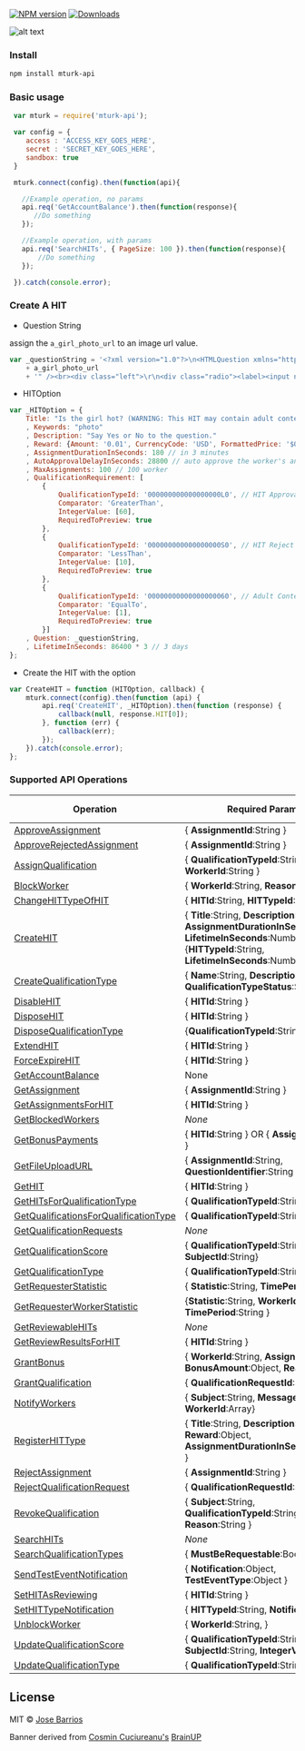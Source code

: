 [![NPM version][npm-image]][npm-url]
[![Downloads][download-badge]][npm-url]

![alt text](http://goo.gl/zbqlsS "Brainup")

### Install
```sh
npm install mturk-api
```
### Basic usage
```js
 var mturk = require('mturk-api');

 var config = {
    access : 'ACCESS_KEY_GOES_HERE',
    secret : 'SECRET_KEY_GOES_HERE',
    sandbox: true
 }

 mturk.connect(config).then(function(api){

   //Example operation, no params
   api.req('GetAccountBalance').then(function(response){
      //Do something
   });

   //Example operation, with params
   api.req('SearchHITs', { PageSize: 100 }).then(function(response){
       //Do something
   });

 }).catch(console.error);

```

### Create A HIT
* Question String

assign the `a_girl_photo_url` to an image url value.

```js
var _questionString = '<?xml version="1.0"?>\n<HTMLQuestion xmlns="http://mechanicalturk.amazonaws.com/AWSMechanicalTurkDataSchemas/2011-11-11/HTMLQuestion.xsd">\n  <HTMLContent><![CDATA[<!DOCTYPE html><html><head><title>HIT</title><meta http-equiv="Content-Type" content="text/html; charset=UTF-8"/><script type=\'text/javascript\' src=\'https://s3.amazonaws.com/mturk-public/externalHIT_v1.js\'></script></head><body><form name="mturk_form" method="post" id="mturk_form" action="https://www.mturk.com/mturk/externalSubmit"><input type="hidden" value="" name="assignmentId" id="assignmentId" /><!-- Bootstrap v3.0.3 -->\r\n<link href="https://s3.amazonaws.com/mturk-public/bs30/css/bootstrap.min.css" rel="stylesheet" />\r\n<section class="container" id="Other" style="margin-bottom:15px; padding: 10px 10px; font-family: Verdana, Geneva, sans-serif; color:#333333; font-size:0.9em;">\r\n<div class="row col-xs-12 col-md-12"><!-- Instructions -->\r\n<div class="panel panel-primary">\r\n<div class="panel-heading"><strong> IS the gril in the photo hot? + '</strong></div>\r\n</div>\r\n<!-- Content Body -->\r\n\r\n<section>\r\n<fieldset>\r\n<img alt="" class="image-fixed" src="'
    + a_girl_photo_url 
    + '" /><br><div class="left">\r\n<div class="radio"><label><input name="answer" type="radio" value="Yes" />YES</label></div>\r\n</div>\r\n\r\n<div class="right">\r\n<div class="radio"><input name="answer" type="radio" value="NO" /> NO </div>\r\n</div>\r\n</fieldset>\r\n</section>\r\n<!-- End Content Body --></div>\r\n</section>\r\n<!-- close container -->\r\n<style type="text/css">fieldset {\r\n    padding: 10px;\r\n    background: #fbfbfb;\r\n    border-radius: 5px;\r\n    margin-bottom: 5px;\r\n}\r\n\r\n.left {\r\n  float: left;\r\n  display: block;\r\n  padding: 20px;\r\n  width: 49%;\r\n}\r\n\r\n.right {\r\n  float: right;\r\n  display: block;\r\n  padding: 20px;\r\n  width: 49%\r\n}\r\n\r\n.image-fixed {\r\n  max-width: 512px;\r\n  max-height: 200px;\r\n}\r\n</style>\r\n<p class="text-center"><input type="submit" id="submitButton" class="btn btn-primary" value="Submit" /></p></form><script language="Javascript">turkSetAssignmentID();</script></body></html>]]></HTMLContent>\n  <FrameHeight>600</FrameHeight>\n</HTMLQuestion>';';
```

* HITOption

```js
var _HITOption = {
    Title: "Is the girl hot? (WARNING: This HIT may contain adult content. Worker discretion is advised.)"
    , Keywords: "photo"
    , Description: "Say Yes or No to the question."
    , Reward: {Amount: '0.01', CurrencyCode: 'USD', FormattedPrice: '$0.01'}
    , AssignmentDurationInSeconds: 180 // in 3 minutes
    , AutoApprovalDelayInSeconds: 28800 // auto approve the worker's anwser and pay to him/her
    , MaxAssignments: 100 // 100 worker
    , QualificationRequirement: [
        {
            QualificationTypeId: '000000000000000000L0', // HIT Approval Rate %
            Comparator: 'GreaterThan',
            IntegerValue: [60],
            RequiredToPreview: true
        },
        {
            QualificationTypeId: '000000000000000000S0', // HIT Reject Rate %
            Comparator: 'LessThan',
            IntegerValue: [10],
            RequiredToPreview: true
        },
        {
            QualificationTypeId: '00000000000000000060', // Adult Content Qualification
            Comparator: 'EqualTo',
            IntegerValue: [1],
            RequiredToPreview: true
        }]
    , Question: _questionString,
    , LifetimeInSeconds: 86400 * 3 // 3 days
};
```

* Create the HIT with the option

```js
var CreateHIT = function (HITOption, callback) {
    mturk.connect(config).then(function (api) {
        api.req('CreateHIT', _HITOption).then(function (response) {
            callback(null, response.HIT[0]);
        }, function (err) {
            callback(err);
        });
    }).catch(console.error);
};
```


### Supported API Operations
Operation  | Required Parameters | Unit test
------------- | ------------- | --------------
[ApproveAssignment](http://docs.aws.amazon.com/AWSMechTurk/latest/AWSMturkAPI/ApiReference_ApproveAssignmentOperation.html) | { **AssignmentId**:String }
[ApproveRejectedAssignment](http://docs.aws.amazon.com/AWSMechTurk/latest/AWSMturkAPI/ApiReference_ApproveRejectedAssignmentOperation.html)   | { **AssignmentId**:String }
[AssignQualification](http://docs.aws.amazon.com/AWSMechTurk/latest/AWSMturkAPI/ApiReference_AssignQualificationOperation.html) | { **QualificationTypeId**:String, **WorkerId**:String } | ✓
[BlockWorker](http://docs.aws.amazon.com/AWSMechTurk/latest/AWSMturkAPI/ApiReference_BlockWorkerOperation.html) | { **WorkerId**:String, **Reason**:String } | ✓
[ChangeHITTypeOfHIT](http://docs.aws.amazon.com/AWSMechTurk/latest/AWSMturkAPI/ApiReference_ChangeHITTypeOfHITOperation.html) | { **HITId**:String, **HITTypeId**:String}
[CreateHIT](http://docs.aws.amazon.com/AWSMechTurk/latest/AWSMturkAPI/ApiReference_CreateHITOperation.html) | { **Title**:String, **Description**:String, **AssignmentDurationInSeconds**:Number, **LifetimeInSeconds**:Number } OR {**HITTypeId**:String, **LifetimeInSeconds**:Number }
[CreateQualificationType](http://docs.aws.amazon.com/AWSMechTurk/latest/AWSMturkAPI/ApiReference_CreateQualificationTypeOperation.html) | { **Name**:String, **Description**:String, **QualificationTypeStatus**:String }
[DisableHIT](http://docs.aws.amazon.com/AWSMechTurk/latest/AWSMturkAPI/ApiReference_DisableHITOperation.html) | { **HITId**:String }
[DisposeHIT](http://docs.aws.amazon.com/AWSMechTurk/latest/AWSMturkAPI/ApiReference_DisposeHITOperation.html) | { **HITId**:String }
[DisposeQualificationType](http://docs.aws.amazon.com/AWSMechTurk/latest/AWSMturkAPI/ApiReference_DisposeQualificationTypeOperation.html) | {**QualificationTypeId**:String}
[ExtendHIT](http://docs.aws.amazon.com/AWSMechTurk/latest/AWSMturkAPI/ApiReference_ExtendHITOperation.html) | { **HITId**:String }
[ForceExpireHIT](http://docs.aws.amazon.com/AWSMechTurk/latest/AWSMturkAPI/ApiReference_ForceExpireHITOperation.html) | { **HITId**:String } | ✓
[GetAccountBalance](http://docs.aws.amazon.com/AWSMechTurk/latest/AWSMturkAPI/ApiReference_GetAccountBalanceOperation.html) | None | ✓
[GetAssignment](http://docs.aws.amazon.com/AWSMechTurk/latest/AWSMturkAPI/ApiReference_GetAssignmentOperation.html) | { **AssignmentId**:String }
[GetAssignmentsForHIT](http://docs.aws.amazon.com/AWSMechTurk/latest/AWSMturkAPI/ApiReference_GetAssignmentsForHITOperation.html) | { **HITId**:String }
[GetBlockedWorkers](http://docs.aws.amazon.com/AWSMechTurk/latest/AWSMturkAPI/ApiReference_GetBlockedWorkersOperation.html) | *None* | ✓
[GetBonusPayments](http://docs.aws.amazon.com/AWSMechTurk/latest/AWSMturkAPI/ApiReference_GetBonusPaymentsOperation.html) | { **HITId**:String } OR { **AssignmentId**:String }
[GetFileUploadURL](http://docs.aws.amazon.com/AWSMechTurk/latest/AWSMturkAPI/ApiReference_GetFileUploadURLOperation.html) | { **AssignmentId**:String, **QuestionIdentifier**:String }
[GetHIT](http://docs.aws.amazon.com/AWSMechTurk/latest/AWSMturkAPI/ApiReference_GetHITOperation.html) | { **HITId**:String } | ✓
[GetHITsForQualificationType](http://docs.aws.amazon.com/AWSMechTurk/latest/AWSMturkAPI/ApiReference_GetHITsForQualificationTypeOperation.html) | { **QualificationTypeId**:String }
[GetQualificationsForQualificationType](http://docs.aws.amazon.com/AWSMechTurk/latest/AWSMturkAPI/ApiReference_GetQualificationsForQualificationTypeOperation.html) | { **QualificationTypeId**:String }
[GetQualificationRequests](http://docs.aws.amazon.com/AWSMechTurk/latest/AWSMturkAPI/ApiReference_GetQualificationRequestsOperation.html) | *None*
[GetQualificationScore](http://docs.aws.amazon.com/AWSMechTurk/latest/AWSMturkAPI/ApiReference_GetQualificationScoreOperation.html) | {  **QualificationTypeId**:String, **SubjectId**:String}
[GetQualificationType](http://docs.aws.amazon.com/AWSMechTurk/latest/AWSMturkAPI/ApiReference_GetQualificationTypeOperation.html) | {  **QualificationTypeId**:String }
[GetRequesterStatistic](http://docs.aws.amazon.com/AWSMechTurk/latest/AWSMturkAPI/ApiReference_GetRequesterStatisticOperation.html) | { **Statistic**:String, **TimePeriod**:String }
[GetRequesterWorkerStatistic](http://docs.aws.amazon.com/AWSMechTurk/latest/AWSMturkAPI/ApiReference_GetRequesterWorkerStatisticOperation.html) | {**Statistic**:String, **WorkerId**:String, **TimePeriod**:String }
[GetReviewableHITs](http://docs.aws.amazon.com/AWSMechTurk/latest/AWSMturkAPI/ApiReference_GetReviewableHITsOperation.html) | *None*
[GetReviewResultsForHIT](http://docs.aws.amazon.com/AWSMechTurk/latest/AWSMturkAPI/ApiReference_GetReviewResultsForHitOperation.html) | { **HITId**:String }
[GrantBonus](http://docs.aws.amazon.com/AWSMechTurk/latest/AWSMturkAPI/ApiReference_GrantBonusOperation.html) | { **WorkerId**:String, **AssignmentId**:String, **BonusAmount**:Object, **Reason**:String }
[GrantQualification](http://docs.aws.amazon.com/AWSMechTurk/latest/AWSMturkAPI/ApiReference_GrantQualificationOperation.html) | { **QualificationRequestId**:String }
[NotifyWorkers](http://docs.aws.amazon.com/AWSMechTurk/latest/AWSMturkAPI/ApiReference_NotifyWorkersOperation.html) | { **Subject**:String, **MessageText**:String, **WorkerId**:Array}
[RegisterHITType](http://docs.aws.amazon.com/AWSMechTurk/latest/AWSMturkAPI/ApiReference_RegisterHITTypeOperation.html) | { **Title**:String, **Description**:String, **Reward**:Object, **AssignmentDurationInSeconds**:Number }
[RejectAssignment](http://docs.aws.amazon.com/AWSMechTurk/latest/AWSMturkAPI/ApiReference_RejectAssignmentOperation.html) | { **AssignmentId**:String }
[RejectQualificationRequest](http://docs.aws.amazon.com/AWSMechTurk/latest/AWSMturkAPI/ApiReference_RejectQualificationRequestOperation.html) | { **QualificationRequestId**:String }
[RevokeQualification](http://docs.aws.amazon.com/AWSMechTurk/latest/AWSMturkAPI/ApiReference_RevokeQualificationOperation.html) | { **Subject**:String, **QualificationTypeId**:String, **Reason**:String }
[SearchHITs](http://docs.aws.amazon.com/AWSMechTurk/latest/AWSMturkAPI/ApiReference_SearchHITsOperation.html) | *None* | ✓
[SearchQualificationTypes](http://docs.aws.amazon.com/AWSMechTurk/latest/AWSMturkAPI/ApiReference_SearchQualificationTypesOperation.html) | { **MustBeRequestable**:Boolean }
[SendTestEventNotification](http://docs.aws.amazon.com/AWSMechTurk/latest/AWSMturkAPI/ApiReference_SendTestEventNotificationOperation.html) | {  **Notification**:Object, **TestEventType**:Object } | ✓
[SetHITAsReviewing](http://docs.aws.amazon.com/AWSMechTurk/latest/AWSMturkAPI/ApiReference_SetHITAsReviewingOperation.html) | { **HITId**:String }
[SetHITTypeNotification](http://docs.aws.amazon.com/AWSMechTurk/latest/AWSMturkAPI/ApiReference_SetHITTypeNotificationOperation.html) | { **HITTypeId**:String, **Notification**:Object, }
[UnblockWorker](http://docs.aws.amazon.com/AWSMechTurk/latest/AWSMturkAPI/ApiReference_UnblockWorkerOperation.html) | { **WorkerId**:String,  } | ✓
[UpdateQualificationScore](http://docs.aws.amazon.com/AWSMechTurk/latest/AWSMturkAPI/ApiReference_UpdateQualificationScoreOperation.html) | { **QualificationTypeId**:String, **SubjectId**:String, **IntegerValue**:Number }
[UpdateQualificationType](http://docs.aws.amazon.com/AWSMechTurk/latest/AWSMturkAPI/ApiReference_UpdateQualificationTypeOperation.html) | { **QualificationTypeId**:String }




## License

MIT © [Jose Barrios](http://github.com/JoseBarrios)

Banner derived from [Cosmin Cuciureanu's](https://www.behance.net/cosminkoz) [BrainUP](https://dribbble.com/shots/1108424-Brainup-Logo-Concept)

[npm-url]: https://npmjs.org/package/mturk-api
[npm-image]: https://img.shields.io/npm/v/mturk-api.svg?style=flat-square
[download-badge]: http://img.shields.io/npm/dm/mturk-api.svg?style=flat-square
